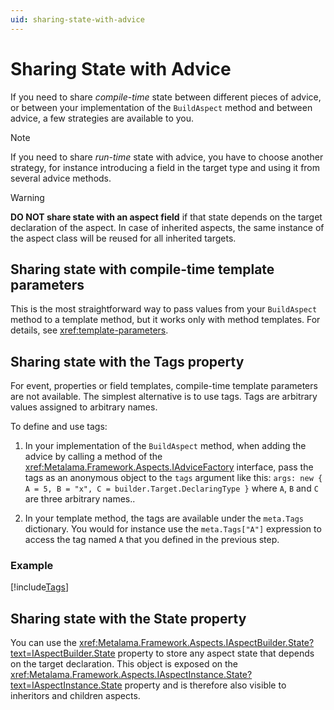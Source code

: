 ```yaml
---
uid: sharing-state-with-advice
---
```


# Sharing State with Advice

If you need to share _compile-time_ state between different pieces of advice, or between your implementation of the `BuildAspect` method and between advice, a few strategies are available to you.

> [!NOTE]
> If you need to share _run-time_ state with advice, you have to choose another strategy, for instance introducing a field in the target type and using it from several advice methods.

> [!WARNING]
> **DO NOT share state with an aspect field** if that state depends on the target declaration of the aspect. In case of inherited aspects, the same instance of the aspect class will be reused for all inherited targets.

## Sharing state with compile-time template parameters

This is the most straightforward way to pass values from your `BuildAspect` method to a template method, but it works only with method templates. For details, see <xref:template-parameters>.

## Sharing state with the Tags property

For event, properties or field templates, compile-time template parameters are not available. The simplest alternative is to use tags. Tags are arbitrary values assigned to arbitrary names.

To define and use tags:

1. In your implementation of the `BuildAspect` method, when adding the advice by calling a method of the <xref:Metalama.Framework.Aspects.IAdviceFactory> interface, pass the tags as an anonymous object to the `tags` argument like this: `args: new { A = 5, B = "x", C = builder.Target.DeclaringType }` where `A`, `B` and `C` are three arbitrary names..

2. In your template method, the tags are available under the `meta.Tags` dictionary. You would for instance use the `meta.Tags["A"]` expression to access the tag named `A` that you defined in the previous step.

### Example

[!include[Tags](../../../code/Metalama.Documentation.SampleCode.AspectFramework/Tags.cs)]

## Sharing state with the State property

You can use the <xref:Metalama.Framework.Aspects.IAspectBuilder.State?text=IAspectBuilder.State> property to store any aspect state that depends on the target declaration. This object is exposed on the <xref:Metalama.Framework.Aspects.IAspectInstance.State?text=IAspectInstance.State> property and is therefore also visible to inheritors and children aspects.
